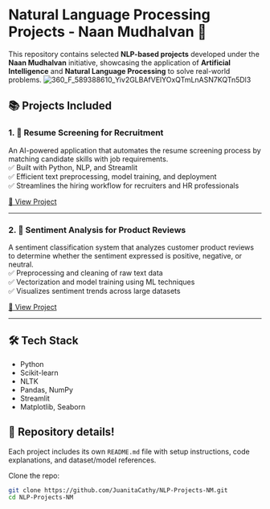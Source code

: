 # Natural Language Processing Projects - Naan Mudhalvan 🧠 

This repository contains selected **NLP-based projects** developed under the **Naan Mudhalvan** initiative, showcasing the application of **Artificial Intelligence** and **Natural Language Processing** to solve real-world problems.
![360_F_589388610_Yiv2GLBAfVElYOxQTmLnASN7KQTn5Dl3](https://github.com/user-attachments/assets/0e40688e-bd3b-45a8-95f9-03e22a2fc011)

## 📚 Projects Included

### 1. 📄 Resume Screening for Recruitment

An AI-powered application that automates the resume screening process by matching candidate skills with job requirements.  
✅ Built with Python, NLP, and Streamlit  
✅ Efficient text preprocessing, model training, and deployment  
✅ Streamlines the hiring workflow for recruiters and HR professionals  

[🔗 View Project](https://github.com/JuanitaCathy/NLP-Projects-NM/tree/main/Project%201%3A%20Resume%20Screening%20Application)

---

### 2. 💬 Sentiment Analysis for Product Reviews

A sentiment classification system that analyzes customer product reviews to determine whether the sentiment expressed is positive, negative, or neutral.  
✅ Preprocessing and cleaning of raw text data  
✅ Vectorization and model training using ML techniques  
✅ Visualizes sentiment trends across large datasets  

[🔗 View Project](./SentimentAnalysis)

---

## 🛠️ Tech Stack

- Python  
- Scikit-learn  
- NLTK  
- Pandas, NumPy  
- Streamlit  
- Matplotlib, Seaborn

## 🚀 Repository details!

Each project includes its own `README.md` file with setup instructions, code explanations, and dataset/model references.

Clone the repo:
```bash
git clone https://github.com/JuanitaCathy/NLP-Projects-NM.git
cd NLP-Projects-NM
```


